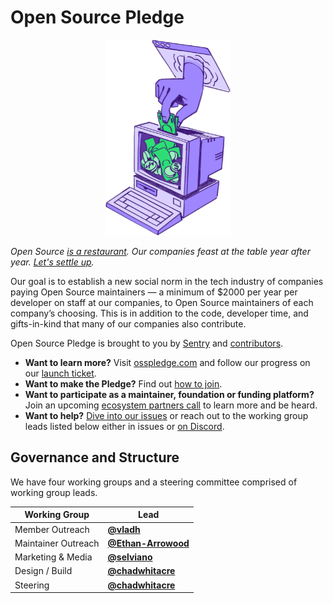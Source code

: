 # Open Source Pledge

<p align="center">
  <a href="https://osspledge.com">
    <img src="public/images/piggybank.png" alt="A hand puts bills into a computer monitor" width="200px">
  </a>
</p>

_Open Source [is a restaurant][restaurant]. Our companies feast at the table year
after year. [Let's settle up][osp]._

Our goal is to establish a new social norm in the tech industry of companies paying Open Source maintainers — a minimum
of $2000 per year per developer on staff at our companies, to Open Source maintainers of each company’s choosing. This
is in addition to the code, developer time, and gifts-in-kind that many of our companies also contribute.

Open Source Pledge is brought to you by [Sentry][sentry] and [contributors][contributors].

* **Want to learn more?** Visit [osspledge.com](https://osspledge.com) and follow our progress on our [launch
  ticket](launch-ticket).
* **Want to make the Pledge?** Find out [how to join](https://osspledge.com/join/).
* **Want to participate as a maintainer, foundation or funding platform?** Join an upcoming [ecosystem partners
  call](https://cal.com/osspledge/ecosystem-call) to learn more and be heard.
* **Want to help?** [Dive into our issues][issues] or reach out to the working group leads listed below either in issues
  or [on Discord][discord].

[contributors]: (https://github.com/opensourcepledge/osspledge.com/graphs/contributors).
[discord]: https://discord.gg/svH5XzDsBd
[issues]: https://github.com/opensourcepledge/osspledge.com/issues
[launch-ticket]: https://github.com/opensourcepledge/osspledge.com/issues/4
[osp]: https://osspledge.com/
[restaurant]: https://openpath.chadwhitacre.com/2024/open-source-is-a-restaurant/
[sentry]: https://sentry.io/welcome/

## Governance and Structure

We have four working groups and a steering committee comprised of working group leads.

| Working Group       | Lead                                                     |
| ------------------- | -------------------------------------------------------- |
| Member Outreach     | [**@vladh**](https://vladh.net)                          |
| Maintainer Outreach | [**@Ethan-Arrowood**](https://ethanarrowood.com/)        |
| Marketing & Media   | [**@selviano**](https://github.com/selviano)             |
| Design / Build      | [**@chadwhitacre**](https://chadwhitacre.com/)           |
| Steering            | [**@chadwhitacre**](https://chadwhitacre.com/)           |
